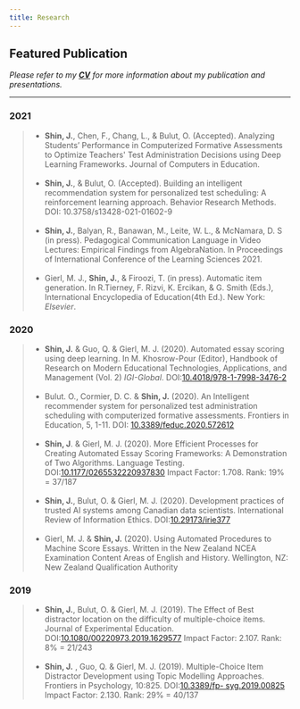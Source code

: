 ```yaml
---
title: Research 
---
```

## Featured Publication 

*Please refer to my **[CV](/resume.pdf)** for more information about my publication and presentations.*

---
### 2021
> - **Shin, J.**, Chen, F., Chang, L., & Bulut, O. (Accepted). Analyzing Students’ Performance in Computerized Formative Assessments to Optimize Teachers' Test Administration Decisions using Deep Learning Frameworks. Journal of Computers in Education. 
> </br> </br>
> - **Shin, J.**, & Bulut, O. (Accepted). Building an intelligent recommendation system for personalized test scheduling: A reinforcement learning approach. Behavior Research Methods. DOI: 10.3758/s13428-021-01602-9 
> </br> </br> 
> - **Shin, J.**, Balyan, R., Banawan, M., Leite, W. L., & McNamara, D. S (in press). Pedagogical Communication Language in Video Lectures: Empirical Findings from AlgebraNation. In Proceedings of International Conference of the Learning Sciences 2021.
> </br> </br>
> - Gierl, M. J., **Shin, J.**, & Firoozi, T. (in press). Automatic item generation. In R.Tierney, F. Rizvi, K. Ercikan, & G. Smith (Eds.), International Encyclopedia of Education(4th Ed.). New York: *Elsevier*.

### 2020
> - **Shin, J.** & Guo, Q. & Gierl, M. J. (2020). Automated essay scoring using deep learning. In M. Khosrow-Pour (Editor), Handbook of Research on Modern Educational Technologies, Applications, and Management (Vol. 2) *IGI-Global*. DOI:[10.4018/978-1-7998-3476-2](10.4018/978-1-7998-3476-2)
> </br> </br>
> -  Bulut. O., Cormier, D. C. & **Shin, J.** (2020). An Intelligent recommender system for personalized test administration scheduling with computerized formative assessments. Frontiers in Education, 5, 1-11. DOI: [10.3389/feduc.2020.572612](10.3389/feduc.2020.572612)
> </br> </br>
>  - **Shin, J**. & Gierl, M. J. (2020). More Efficient Processes for Creating Automated Essay Scoring Frameworks: A Demonstration of Two Algorithms. Language Testing. DOI:[10.1177/0265532220937830](10.1177/0265532220937830) Impact Factor: 1.708. Rank: 19% = 37/187
> </br> </br>
> - **Shin, J.**, Bulut, O. & Gierl, M. J. (2020). Development practices of trusted AI systems among Canadian data scientists. International Review of Information Ethics. DOI:[10.29173/irie377](10.29173/irie377)
> </br> </br>
> - Gierl, M. J. & **Shin, J.** (2020). Using Automated Procedures to Machine Score Essays. Written in the New Zealand NCEA Examination Content Areas of English and History. Wellington, NZ: New Zealand Qualification Authority

### 2019
> - **Shin, J.**, Bulut, O. & Gierl, M. J. (2019). The Effect of Best distractor location on the difficulty of multiple-choice items. Journal of Experimental Education. DOI:[10.1080/00220973.2019.1629577](10.1080/00220973.2019.1629577) Impact Factor: 2.107. Rank: 8% = 21/243
> </br> </br>
> - **Shin, J.** , Guo, Q. & Gierl, M. J. (2019). Multiple-Choice Item Distractor Development using Topic Modelling Approaches. Frontiers in Psychology, 10:825. DOI:[10.3389/fp- syg.2019.00825](10.3389/fpsyg.2019.00825) Impact Factor: 2.130. Rank: 29% = 40/137

